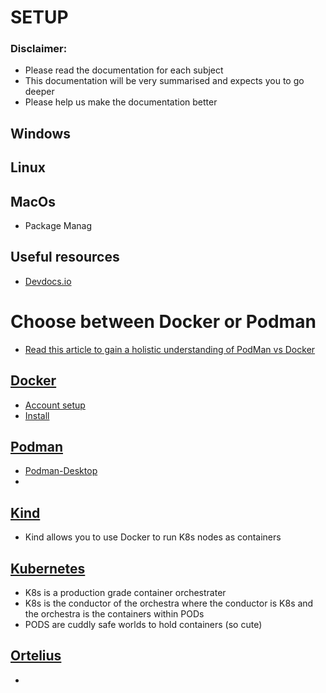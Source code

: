# SETUP
### Disclaimer:
- Please read the documentation for each subject
- This documentation will be very summarised and expects you to go deeper
- Please help us make the documentation better

## Windows


## Linux

## MacOs
- Package Manag

## Useful resources
- [Devdocs.io](https://devdocs.io/)


# Choose between Docker or Podman
- [Read this article to gain a holistic understanding of PodMan vs Docker](https://www.lambdatest.com/blog/podman-vs-docker/)

## [Docker](https://www.docker.com/)
- [Account setup](https://hub.docker.com/signup)
- [Install](https://docs.docker.com/get-docker/)

## [Podman](https://podman.io/)
- [Podman-Desktop](https://podman-desktop.io/)
-

## [Kind](https://kind.sigs.k8s.io/)
- Kind allows you to use Docker to run K8s nodes as containers

## [Kubernetes](https://kubernetes.io/)
- K8s is a production grade container orchestrater
- K8s is the conductor of the orchestra where the conductor is K8s and the orchestra is the containers within PODs
- PODS are cuddly safe worlds to hold containers (so cute)

## [Ortelius](https://ortelius.io/)
-
